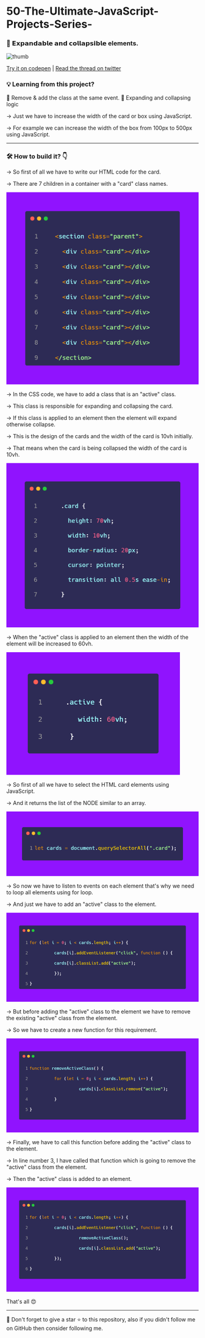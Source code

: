 # 50-The-Ultimate-JavaScript-Projects-Series-

### 🎉 𝗘𝘅𝗽𝗮𝗻𝗱𝗮𝗯𝗹𝗲 𝗮𝗻𝗱 𝗰𝗼𝗹𝗹𝗮𝗽𝘀𝗶𝗯𝗹𝗲 elements.


![thumb](_readme_images/video.gif)

[Try it on codepen](https://codepen.io/atechajay/full/yLvPxMQ) | [Read the thread on twitter](https://twitter.com/ATechAjay/status/1530027234479984640)


### 💡 Learning from this project?

📌 Remove & add the class at the same event.
📌 Expanding and collapsing logic

→ Just we have to increase the width of the card or box using JavaScript.

→ For example we can increase the width of the box from 100px to 500px using JavaScript.

___
### 🛠 How to build it? 👇


→ So first of all we have to write our HTML code for the card.

→ There are 7 children in a container with a "card" class names.

![tweet1](_readme_images/1.png)

→ In the CSS code, we have to add a class that is an "active" class.

→ This class is responsible for expanding and collapsing the card.

→ If this class is applied to an element then the element will expand otherwise collapse.

→ This is the design of the cards and the width of the card is 10vh initially.

→ That means when the card is being collapsed the width of the card is 10vh.


![tweet1](_readme_images/2.png)

→ When the "active" class is applied to an element then the width of the element will be increased to 60vh.

![tweet1](_readme_images/3.png)

→ So first of all we have to select the HTML card elements using JavaScript.

→ And it returns the list of the NODE similar to an array.

![tweet1](_readme_images/4.png)

→ So now we have to listen to events on each element that's why we need to loop all elements using for loop.

→ And just we have to add an "active" class to the element.

![tweet1](_readme_images/5.png)

→ But before adding the "active" class to the element we have to remove the existing "active" class from the element.

→ So we have to create a new function for this requirement.

![tweet1](_readme_images/6.png)

→ Finally, we have to call this function before adding the "active" class to the element.

→ In line number 3, I have called that function which is going to remove the "active" class from the element.

→ Then the "active" class is added to an element.

![tweet1](_readme_images/7.png)

That's all 😍

---

🔔 Don't forget to give a star ⭐ to this repository, also if you didn't follow me on GitHub then consider following me.
